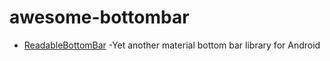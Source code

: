 # awesome-bottombar

- [ReadableBottomBar](https://github.com/iammert/ReadableBottomBar) -Yet another material bottom bar library for Android
